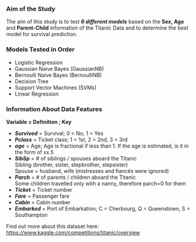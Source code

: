 ### Aim of the Study

The aim of this study is to test ***6 different models*** based on the **Sex, Age** and **Parent-Child** information of the Titanic Data and to determine the best model for survival prediction. 
  
### Models Tested in Order
- Logistic Regression
- Gaussian Naive Bayes (GaussianNB)
- Bernoulli Naive Bayes (BernoulliNB)
- Decision Tree
- Support Vector Machines (SVMs)
- Linear Regression
  
### Information About Data Features

**Variable = Definition ; Key**  
- ***Survived*** = Survival; 0 = No, 1 = Yes  
- ***Pclass*** = Ticket class; 1 = 1st, 2 = 2nd, 3 = 3rd   
- ***age*** = Age; Age is fractional if less than 1. If the age is estimated, is it in the form of xx.5  
- ***SibSp*** = # of siblings / spouses aboard the Titanic  
Sibling (brother, sister, stepbrother, stepsister)  
Spouse = husband, wife (mistresses and fiancés were ignored)  
- ***Parch*** = # of parents / children aboard the Titanic  
Some children travelled only with a nanny, therefore parch=0 for them  
- ***Ticket*** = Ticket number  
- ***Fare*** = Passenger fare  
- ***Cabin*** = Cabin number  
- ***Embarked*** = Port of Embarkation; C = Cherbourg, Q = Queenstown, S = Southampton

Find out more about this dataset here: https://www.kaggle.com/competitions/titanic/overview
